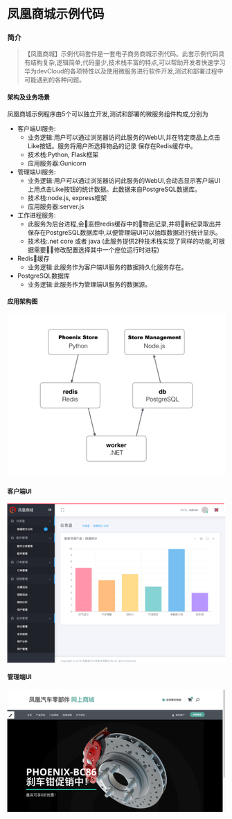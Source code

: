 凤凰商城示例代码
=========

### 简介

> 【凤凰商城】示例代码套件是一套电子商务商城示例代码。此套示例代码具有结构复杂,逻辑简单,代码量少,技术栈丰富的特点,可以帮助开发者快速学习华为devCloud的各项特性以及使用微服务进行软件开发,测试和部署过程中可能遇到的各种问题。

#### 架构及业务场景

凤凰商城示例程序由5个可以独立开发,测试和部署的微服务组件构成,分别为

* 客户端UI服务:
  * 业务逻辑:用户可以通过浏览器访问此服务的WebUI,并在特定商品上点击Like按钮。服务将用户所选择物品的记录 保存在Redis缓存中。
  * 技术栈:Python, Flask框架
  * 应用服务器:Gunicorn
* 管理端UI服务:
  * 业务逻辑:用户可以通过浏览器访问此服务的WebUI,会动态显示客户端UI上用点击Like按钮的统计数据。此数据来自PostgreSQL数据库。
  * 技术栈:node.js, express框架
  * 应用服务器:server.js
* 工作进程服务:
  * 此服务为后台进程,会监控redis缓存中的物品记录,并将新纪录取出并保存在PostgreSQL数据库中,以便管理端UI可以抽取数据进行统计显示。
  * 技术栈:.net core 或者 java (此服务提供2种技术栈实现了同样的功能,可根据需要修改配置选择其中一个座位运行时进程)  
* Redis缓存
  * 业务逻辑:此服务作为客户端UI服务的数据持久化服务存在。
* PostgreSQL数据库
  * 业务逻辑:此服务作为管理端UI服务的数据源。


#### 应用架构图

![Architecture diagram](./images/architecture.png)

#### 客户端UI

![Architecture diagram](./images/ui01.png)

#### 管理端UI

![Architecture diagram](./images/ui02.png)


